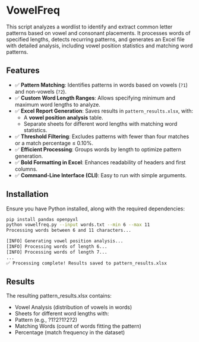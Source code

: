 # VowelFreq

This script analyzes a wordlist to identify and extract common letter patterns based on vowel and consonant placements. It processes words of specified lengths, detects recurring patterns, and generates an Excel file with detailed analysis, including vowel position statistics and matching word patterns.

## Features

- ✅ **Pattern Matching**: Identifies patterns in words based on vowels (`?1`) and non-vowels (`?2`).
- ✅ **Custom Word Length Ranges**: Allows specifying minimum and maximum word lengths to analyze.
- ✅ **Excel Report Generation**: Saves results in `pattern_results.xlsx`, with:
  - A **vowel position analysis** table.
  - Separate sheets for different word lengths with matching word statistics.
- ✅ **Threshold Filtering**: Excludes patterns with fewer than four matches or a match percentage ≤ 0.10%.
- ✅ **Efficient Processing**: Groups words by length to optimize pattern generation.
- ✅ **Bold Formatting in Excel**: Enhances readability of headers and first columns.
- ✅ **Command-Line Interface (CLI)**: Easy to run with simple arguments.

## Installation

Ensure you have Python installed, along with the required dependencies:

```bash
pip install pandas openpyxl
python vowelfreq.py --input words.txt --min 6 --max 11
Processing words between 6 and 11 characters...

[INFO] Generating vowel position analysis...
[INFO] Processing words of length 6...
[INFO] Processing words of length 7...
...
✅ Processing complete! Results saved to pattern_results.xlsx
```

## Results
The resulting pattern_results.xlsx contains:

- Vowel Analysis (distribution of vowels in words)
- Sheets for different word lengths with:
- Pattern (e.g., ?1?2?1?2?2)
- Matching Words (count of words fitting the pattern)
- Percentage (match frequency in the dataset)
